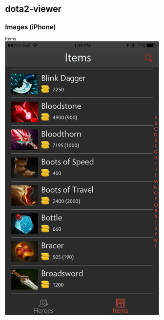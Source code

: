# dota2-viewer
## Images (iPhone)
Items
![Items](https://github.com/uti0mnia/dota2-viewer/blob/master/Snapshots/IMG_1079.png)
